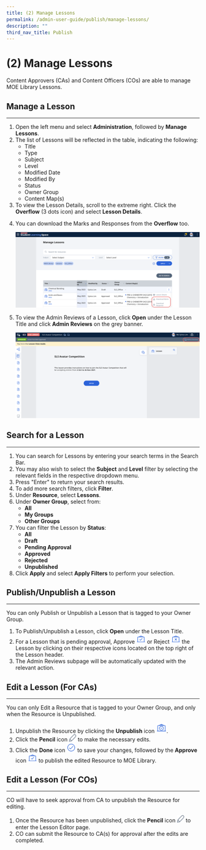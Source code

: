 ```yaml
---
title: (2) Manage Lessons
permalink: /admin-user-guide/publish/manage-lessons/
description: ""
third_nav_title: Publish
---
```

<h1 id="-2-manage-lessons">(2) Manage Lessons</h1>
<p>Content Approvers (CAs) and Content Officers (COs) are able to manage MOE Library Lessons.</p>
<h2 id="manage-a-lesson">Manage a Lesson</h2>
<hr>
<ol>
<li>Open the left menu and select <strong>Administration</strong>, followed by <strong>Manage Lessons</strong>.</li>
<li>The list of Lessons will be reflected in the table, indicating the following:<ul>
<li>Title</li>
<li>Type</li>
<li>Subject</li>
<li>Level</li>
<li>Modified Date</li>
<li>Modified By</li>
<li>Status</li>
<li>Owner Group</li>
<li>Content Map(s)</li>
</ul>
</li>
<li>To view the Lesson Details, scroll to the extreme right. Click the <strong>Overflow</strong> (3 dots icon) and select <strong>Lesson Details</strong>.</li>
<li><p>You can download the Marks and Responses from the <strong>Overflow</strong> too.</p>
<p><img src="/images/5Admin/P-ManageLessons.png"></p>
</li>
<li><p>To view the Admin Reviews of a Lesson, click <strong>Open</strong> under the Lesson Title and click <strong>Admin Reviews</strong> on the grey banner.</p>
<p><img src="/images/5Admin/P-ManageLessons1.png"></p>
</li>
</ol>
<h2 id="search-for-a-lesson">Search for a Lesson</h2>
<hr>
<ol>
<li>You can search for Lessons by entering your search terms in the Search Bar. </li>
<li>You may also wish to select the <strong>Subject</strong> and <strong>Level</strong> filter by selecting the relevant fields in the respective dropdown menu.</li>
<li>Press "Enter" <em></em>to return your search results.</li>
<li>To add more search filters, click <strong>Filter</strong>. </li>
<li>Under <strong>Resource</strong>, select <strong>Lessons</strong>.</li>


<li>Under <strong>Owner Group</strong>, select from:<ul>
<li><strong>All</strong></li>
<li><strong>My Groups</strong></li>
<li><strong>Other Groups</strong></li>
</ul>
</li>
<li>You can filter the Lesson by <strong>Status</strong>:<ul>
<li><strong>All</strong></li>
<li><strong>Draft</strong></li>
<li><strong>Pending Approval</strong></li>
<li><strong>Approved</strong></li>
<li><strong>Rejected</strong></li>
<li><strong>Unpublished</strong></li>
</ul>
</li>
<li>Click <strong>Apply</strong> and select <strong>Apply Filters</strong> to perform your selection.</li>
</ol>
<h2 id="publish-unpublish-a-lesson">Publish/Unpublish a Lesson</h2>
<hr>
<p>You can only Publish or Unpublish a Lesson that is tagged to your Owner Group.</p>
<ol>
<li>To Publish/Unpublish a Lesson, click <strong>Open</strong> under the Lesson Title. </li>
<li>For a Lesson that is pending approval, Approve 
<img style="width:1.5rem; display: inline;" src="/images/Icons/ApproveLesson32.svg"> or Reject <img style="width:1.5rem; display: inline;" src="/images/Icons/RejectLesson32.svg">  the Lesson by clicking on their respective icons located on the top right of the Lesson header.</li>
<li>The Admin Reviews subpage will be automatically updated with the relevant action. </li>
</ol>
<h2 id="edit-a-lesson-for-cas-">Edit a Lesson (For CAs)</h2>
<hr>
<p>You can only Edit a Resource that is tagged to your Owner Group, and only when the Resource is Unpublished.</p>
<ol>
<li>Unpublish the Resource by clicking the <strong>Unpublish</strong> icon <img style="width:1.7rem; display: inline;" src="/images/Icons/UnpublishLesson32.svg">.</li>
<li>Click the <strong>Pencil</strong> icon <img style="width:1.2rem; display: inline;" src="/images/Icons/Pencil.svg"> to make the necessary edits.</li>
<li>Click the <strong>Done</strong> icon <img style="width:1.5rem; display: inline;" src="/images/Icons/Done.svg"> to save your changes, followed by the <strong>Approve</strong> icon <img style="width:1.5rem; display: inline;" src="/images/Icons/ApproveLesson32.svg"> to publish the edited Resource to MOE Library.</li>
</ol>
<h2 id="edit-a-lesson-for-cos-">Edit a Lesson (For COs)</h2>
<hr>
<p>CO will have to seek approval from CA to unpublish the Resource for editing. </p>
<ol>
<li>Once the Resource has been unpublished, click the <strong>Pencil</strong> icon <img style="width:1.2rem; display: inline;" src="/images/Icons/Pencil.svg"> to enter the Lesson Editor page.</li>
<li>CO can submit the Resource to CA(s) for approval after the edits are completed.</li>
</ol>